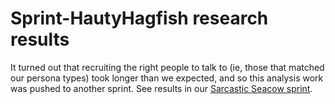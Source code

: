 # Sprint-HautyHagfish research results

It turned out that recruiting the right people to talk to (ie, those that matched our persona types) took longer than we expected, and so this analysis work was pushed to another sprint. See results in our [Sarcastic Seacow sprint]((https://github.com/18F/doi-extractives-data/blob/research/research/sprint-sarcasticseacow/sprint-sarcasticseacow_results.md)).
